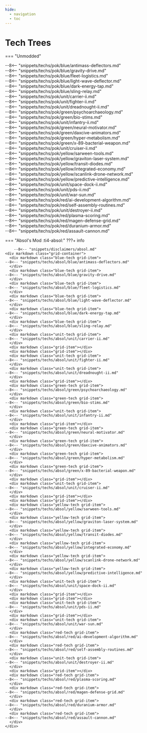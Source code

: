 ```yaml
---
hide:
  - navigation
  - toc
---
```



# Tech Trees

=== "Unmodded"
    <div markdown class="grid-container">
      <div markdown class="blue-tech grid-item">
    --8<-- "snippets/techs/pok/blue/antimass-deflectors.md"
      </div>
      <div markdown class="blue-tech grid-item">
    --8<-- "snippets/techs/pok/blue/gravity-drive.md"
      </div>
      <div markdown class="blue-tech grid-item">
    --8<-- "snippets/techs/pok/blue/fleet-logistics.md"
      </div>
      <div markdown class="blue-tech grid-item">
    --8<-- "snippets/techs/pok/blue/light-wave-deflector.md"
      </div>
      <div markdown class="blue-tech grid-item">
    --8<-- "snippets/techs/pok/blue/dark-energy-tap.md"
      </div>
      <div markdown class="blue-tech grid-item">
    --8<-- "snippets/techs/pok/blue/sling-relay.md"
      </div>
      <div markdown class="unit-tech grid-item">
    --8<-- "snippets/techs/pok/unit/carrier-ii.md"
      </div>
      <div markdown class="grid-item"></div>
      <div markdown class="grid-item"></div>
      <div markdown class="unit-tech grid-item">
    --8<-- "snippets/techs/pok/unit/fighter-ii.md"
      </div>
      <div markdown class="unit-tech grid-item">
    --8<-- "snippets/techs/pok/unit/dreadnought-ii.md"
      </div>
      <div markdown class="grid-item"></div>
      <div markdown class="green-tech grid-item">
    --8<-- "snippets/techs/pok/green/psychoarchaeology.md"
      </div>
      <div markdown class="green-tech grid-item">
    --8<-- "snippets/techs/pok/green/bio-stims.md"
      </div>
      <div markdown class="unit-tech grid-item">
    --8<-- "snippets/techs/pok/unit/infantry-ii.md"
      </div>
      <div markdown class="grid-item"></div>
      <div markdown class="green-tech grid-item">
    --8<-- "snippets/techs/pok/green/neural-motivator.md"
      </div>
      <div markdown class="green-tech grid-item">
    --8<-- "snippets/techs/pok/green/daxcive-animators.md"
      </div>
      <div markdown class="green-tech grid-item">
    --8<-- "snippets/techs/pok/green/hyper-metabolism.md"
      </div>
      <div markdown class="green-tech grid-item">
    --8<-- "snippets/techs/pok/green/x-89-bacterial-weapon.md"
      </div>
      <div markdown class="grid-item"></div>
      <div markdown class="unit-tech grid-item">
    --8<-- "snippets/techs/pok/unit/cruiser-ii.md"
      </div>
      <div markdown class="grid-item"></div>
      <div markdown class="grid-item"></div>
      <div markdown class="yellow-tech grid-item">
    --8<-- "snippets/techs/pok/yellow/sarween-tools.md"
      </div>
      <div markdown class="yellow-tech grid-item">
    --8<-- "snippets/techs/pok/yellow/graviton-laser-system.md"
      </div>
      <div markdown class="yellow-tech grid-item">
    --8<-- "snippets/techs/pok/yellow/transit-diodes.md"
      </div>
      <div markdown class="yellow-tech grid-item">
    --8<-- "snippets/techs/pok/yellow/integrated-economy.md"
      </div>
      <div markdown class="yellow-tech grid-item">
    --8<-- "snippets/techs/pok/yellow/scanlink-drone-network.md"
      </div>
      <div markdown class="yellow-tech grid-item">
    --8<-- "snippets/techs/pok/yellow/predictive-intelligence.md"
      </div>
      <div markdown class="unit-tech grid-item">
    --8<-- "snippets/techs/pok/unit/space-dock-ii.md"
      </div>
      <div markdown class="grid-item"></div>
      <div markdown class="grid-item"></div>
      <div markdown class="unit-tech grid-item">
    --8<-- "snippets/techs/pok/unit/pds-ii.md"
      </div>
      <div markdown class="grid-item"></div>
      <div markdown class="unit-tech grid-item">
    --8<-- "snippets/techs/pok/unit/war-sun.md"
      </div>
      <div markdown class="red-tech grid-item">
    --8<-- "snippets/techs/pok/red/ai-development-algorithm.md"
      </div>
      <div markdown class="red-tech grid-item">
    --8<-- "snippets/techs/pok/red/self-assembly-routines.md"
      </div>
      <div markdown class="unit-tech grid-item">
    --8<-- "snippets/techs/pok/unit/destroyer-ii.md"
      </div>
      <div markdown class="grid-item"></div>
      <div markdown class="red-tech grid-item">
    --8<-- "snippets/techs/pok/red/plasma-scoring.md"
      </div>
      <div markdown class="red-tech grid-item">
    --8<-- "snippets/techs/pok/red/magen-defense-grid.md"
      </div>
      <div markdown class="red-tech grid-item">
    --8<-- "snippets/techs/pok/red/duranium-armor.md"
      </div>
      <div markdown class="red-tech grid-item">
    --8<-- "snippets/techs/pok/red/assault-cannon.md"
      </div>
    </div>

=== "Absol's Mod :ti4-absol:"
    ???+ info

        --8<-- "snippets/disclaimers/absol.md"
    <div markdown class="grid-container">
      <div markdown class="blue-tech grid-item">
    --8<-- "snippets/techs/absol/blue/antimass-deflectors.md"
      </div>
      <div markdown class="blue-tech grid-item">
    --8<-- "snippets/techs/absol/blue/gravity-drive.md"
      </div>
      <div markdown class="blue-tech grid-item">
    --8<-- "snippets/techs/absol/blue/fleet-logistics.md"
      </div>
      <div markdown class="blue-tech grid-item">
    --8<-- "snippets/techs/absol/blue/light-wave-deflector.md"
      </div>
      <div markdown class="blue-tech grid-item">
    --8<-- "snippets/techs/absol/blue/dark-energy-tap.md"
      </div>
      <div markdown class="blue-tech grid-item">
    --8<-- "snippets/techs/absol/blue/sling-relay.md"
      </div>
      <div markdown class="unit-tech grid-item">
    --8<-- "snippets/techs/absol/unit/carrier-ii.md"
      </div>
      <div markdown class="grid-item"></div>
      <div markdown class="grid-item"></div>
      <div markdown class="unit-tech grid-item">
    --8<-- "snippets/techs/absol/unit/fighter-ii.md"
      </div>
      <div markdown class="unit-tech grid-item">
    --8<-- "snippets/techs/absol/unit/dreadnought-ii.md"
      </div>
      <div markdown class="grid-item"></div>
      <div markdown class="green-tech grid-item">
    --8<-- "snippets/techs/absol/green/psychoarchaeology.md"
      </div>
      <div markdown class="green-tech grid-item">
    --8<-- "snippets/techs/absol/green/bio-stims.md"
      </div>
      <div markdown class="unit-tech grid-item">
    --8<-- "snippets/techs/absol/unit/infantry-ii.md"
      </div>
      <div markdown class="grid-item"></div>
      <div markdown class="green-tech grid-item">
    --8<-- "snippets/techs/absol/green/neural-motivator.md"
      </div>
      <div markdown class="green-tech grid-item">
    --8<-- "snippets/techs/absol/green/daxcive-animators.md"
      </div>
      <div markdown class="green-tech grid-item">
    --8<-- "snippets/techs/absol/green/hyper-metabolism.md"
      </div>
      <div markdown class="green-tech grid-item">
    --8<-- "snippets/techs/absol/green/x-89-bacterial-weapon.md"
      </div>
      <div markdown class="grid-item"></div>
      <div markdown class="unit-tech grid-item">
    --8<-- "snippets/techs/absol/unit/cruiser-ii.md"
      </div>
      <div markdown class="grid-item"></div>
      <div markdown class="grid-item"></div>
      <div markdown class="yellow-tech grid-item">
    --8<-- "snippets/techs/absol/yellow/sarween-tools.md"
      </div>
      <div markdown class="yellow-tech grid-item">
    --8<-- "snippets/techs/absol/yellow/graviton-laser-system.md"
      </div>
      <div markdown class="yellow-tech grid-item">
    --8<-- "snippets/techs/absol/yellow/transit-diodes.md"
      </div>
      <div markdown class="yellow-tech grid-item">
    --8<-- "snippets/techs/absol/yellow/integrated-economy.md"
      </div>
      <div markdown class="yellow-tech grid-item">
    --8<-- "snippets/techs/absol/yellow/scanlink-drone-network.md"
      </div>
      <div markdown class="yellow-tech grid-item">
    --8<-- "snippets/techs/absol/yellow/predictive-intelligence.md"
      </div>
      <div markdown class="unit-tech grid-item">
    --8<-- "snippets/techs/absol/unit/space-dock-ii.md"
      </div>
      <div markdown class="grid-item"></div>
      <div markdown class="grid-item"></div>
      <div markdown class="unit-tech grid-item">
    --8<-- "snippets/techs/absol/unit/pds-ii.md"
      </div>
      <div markdown class="grid-item"></div>
      <div markdown class="unit-tech grid-item">
    --8<-- "snippets/techs/absol/unit/war-sun.md"
      </div>
      <div markdown class="red-tech grid-item">
    --8<-- "snippets/techs/absol/red/ai-development-algorithm.md"
      </div>
      <div markdown class="red-tech grid-item">
    --8<-- "snippets/techs/absol/red/self-assembly-routines.md"
      </div>
      <div markdown class="unit-tech grid-item">
    --8<-- "snippets/techs/absol/unit/destroyer-ii.md"
      </div>
      <div markdown class="grid-item"></div>
      <div markdown class="red-tech grid-item">
    --8<-- "snippets/techs/absol/red/plasma-scoring.md"
      </div>
      <div markdown class="red-tech grid-item">
    --8<-- "snippets/techs/absol/red/magen-defense-grid.md"
      </div>
      <div markdown class="red-tech grid-item">
    --8<-- "snippets/techs/absol/red/duranium-armor.md"
      </div>
      <div markdown class="red-tech grid-item">
    --8<-- "snippets/techs/absol/red/assault-cannon.md"
      </div>
    </div>